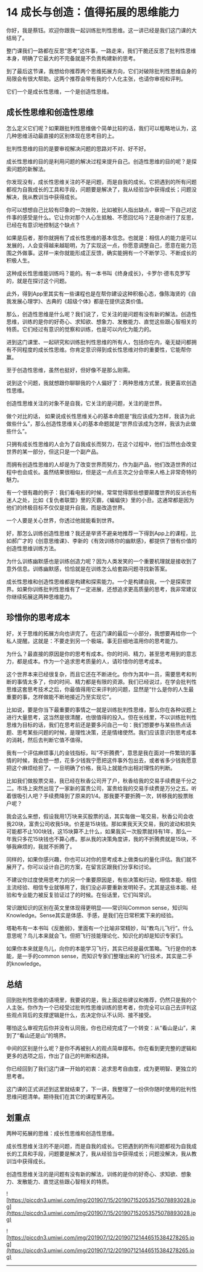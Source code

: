 # 14 成长与创造：值得拓展的思维能力

你好，我是蔡钰。欢迎你跟我一起训练批判性思维。这一讲已经是我们这门课的大结局了。

整门课我们一路都在反思“思考”这件事，一路走来，我们干脆还反思了批判性思维本身，明确了它最大的不完备就是不负责构建新的思考。

到了最后这节课，我想给你推荐两个思维拓展方向，它们对破除批判性思维自身的局限会有很大帮助。这两个推荐会带有我的个人化主张，也请你审视和评判。

它们一个是成长性思维，一个是创造性思维。

## 成长性思维和创造性思维

怎么定义它们呢？如果跟批判性思维做个简单比较的话，我们可以粗略地认为，这几种思维活动最直接的区别体现在思考目的上。

批判性思维的目的是要审视解决问题的思路对不对、好不好。

成长性思维的目的是利用问题的解决过程来提升自己。创造性思维的目的呢？是探索问题的新解法。

你发现没有，成长性思维关注的不是问题，而是自我的成长。它把遇到的所有问题都视为自我成长的工具和手段，问题要是解决了，我从经验当中获得成长；问题没解决，我从教训当中获得成长。

你可以想想自己比较有印象的一次挫败，比如被别人指出缺点，审视一下自己对这件事的感受是什么。它让你对那个人心生抵触、不愿回忆吗？还是你进行了反思，已经在有意识地控制这个缺点？

如果是后者，那你就拥有了成长性思维的基本信念。也就是：相信人的能力是可以发展的，人会变得越来越聪明，为了实现这一点，你愿意调整自己，愿意在能力范围之外做事。这样一来你就能形成正反馈，确实能拥有一个不断学习、不断成长的积极人生。

这种成长性思维能训练吗？能的。有一本书叫《终身成长》，卡罗尔·德韦克罗写的，就是在探讨这个问题。

此外，得到App里其实有一些课程也是在帮你建设这种积极心态，像陈海贤的《自我发展心理学》、古典的《超级个体》都是在提供这类价值。

那么，创造性思维是什么呢？我们说了，它关注的是问题有没有新的解法。创造性思维，训练的是你的好奇心、求知欲、想象力、发散能力、直觉这些跟心智相关的特质。它们经过有意识的觉察和训练，也是可以内化为能力的。

进到这门课里、一起研究和训练批判性思维的所有人，包括你在内，毫无疑问都拥有不同程度的成长性思维。你肯定意识得到成长性思维对你的重要性，它能帮你赢。

至于创造性思维，虽然也挺好，但好像不是那么刚需。

说到这个问题，我就想跟你聊聊我的个人偏好了：两种思维方式里，我更喜欢创造性思维。

创造性思维关注的对象不是自我，它关注的是问题，关注的是世界。

做个对比的话， 如果说成长性思维关心的基本命题是“我应该成为怎样，我该为此做些什么”，那么创造性思维关心的基本命题就是“世界应该成为怎样，我该为此做些什么”。

只拥有成长性思维的人会为了自我成长而努力，在这个过程中，他们当然也会改变世界的某一部分，但这只是一个副产品。

而拥有创造性思维的人却是为了改变世界而努力，作为副产品，他们改造世界的过程中也会成长。虽然结果很相似，但是这一点点主次之分会带来人格上非常奇特的魅力。

有一个很有趣的例子：我们看电影的时候，常常觉得那些想要颠覆世界的反派也有迷人之处，比如《复仇者联盟》里的灭霸，《蝙蝠侠》里的小丑。这通常都是因为他们的终极目标不仅仅是提升自我，而是改造世界。

一个人要是关心世界，你透过他就能看到世界。

好，那怎么训练创造性思维？我还是举贤不避亲地推荐一下得到App上的课程，比如郝广才的《创意思维课》、李新的《有效训练你的幽默感》，都提供了很有价值的创造性思维训练方法。

为什么训练幽默感也是训练创造力呢？因为人类发笑的一个重要机理就是接收到了意外信息。训练幽默感，恰恰就是在训练怎么给套路问题寻找新答案。

成长性思维和创造性思维都是构建和探索能力。一个是构建自我，一个是探索世界。如果你训练批判性思维有了一定进展，还想追求更高质量的思考，我非常建议你继续拓展这两种思维能力。

## 珍惜你的思考成本

好，关于思维的拓展方向也讲完了。在这门课的最后一小部分，我想要再给你一个私人提醒。这就是：不要走到另一个极端，事无巨细地滥用你的思考能力。

为什么？最直接的原因是你的思考有成本。你的时间、精力，甚至思考用到的意志力，都是成本。作为一个追求思考质量的人，请珍惜你的思考成本。 

这个世界本来已经很复杂，而且它还在不断进化。你作为其中一员，需要思考和判断的事情太多了，你的时间、精力都是有限的资源。我们已经说过，在学会批判性思维这套思考技术之后，你最值得用它来评判的问题，显然是“什么是你的人生最重要的事，怎样做能不断地接近乃至实现它”。

比如说，要是你当下最重要的事情之一就是训练批判性思维，那么你在各种议题上进行大量思考，这当然是很清醒，也很值得的投入。但在长线里，不以训练批判性思维为目标的话，我们在思考前还是要多问自己一句：我们想要参与某些热点话题、思考某些问题的时候，是理性决策，还是情绪使然。我们应该意识到思考成本的消耗，然后去判断它值不值得。

我有一个评估麻烦事儿的金钱指标，叫“不折腾费”，意思是我在面对一件繁琐的事情的时候，我会想一想，花多少钱我宁愿把这件事外包出去，或者省多少钱我愿意把这个麻烦给担了。一旦明确了价格，我马上就能作出相对理性的判断。

比如我们做股票交易，我已经在秋香公司开了户，秋香给我的交易手续费是千分之二。市场上突然出现了一家新的富贵公司，富贵给我的交易手续费是万分之五。听着很吸引人吧？手续费降到了原来的1/4。那我要不要折腾一次，转移我的股票账户呢？

我会这么来想，假设我用1万块来买股票的话，其实每做一笔交易，秋香公司会收我20块，富贵公司收我5块。价差是15块钱。那如果我天天交易，我的波动和损失可能都不止100块钱，这15块算不上什么，如果我买一次股票就持有1年，那么一年我只多花15块钱也不算心疼。那从我的决策角度讲，我的不折腾费就是15块，不够我麻烦的，我就不折腾了。

同样的，如果你感兴趣，你也可以对你的思考成本上做类似的量化评估。我们就不展开了。你可以设计自己的方案，在留言区跟我们分享和讨论。

不建议你过度使用思考力的另一个重要原因是，有些决策和行动，相信本能、相信主流经验、相信专业就够用了，我们没必非要重新发明轮子。尤其是这些本能、经验和专业能力被反复验证过了的时候。在俗话里，它们叫常识。

常识跟知识的区别在英文里体现得更明显——常识叫Common sense，知识叫Knowledge。Sense其实是体感、手感，是我们在日常积累下来的经验。

塔勒布有一本书叫《反脆弱》，里面有一个比喻非常精妙，叫“教鸟儿飞行”。什么意思呢？鸟儿本来就会飞，但把飞行技能理论化、知识化的却是知识专家们。

如果你本来就是鸟儿，向你的本能学习飞行，其实已经是最优策略。飞行是你的本能，是一手的common sense，而知识专家们整理出来的飞行技术，其实是二手的knowledge。

## 总结

回到批判性思维的语境里，我要说的是，我上面这些建议和推荐，仍然只是我的个人主张。你作为一个已经受过批判性思维训练的思考者，你完全可以自己去评判这些观点背后的支撑逻辑是什么，去决定你认不认同、接不接受。

哪怕这么审视完后你并没有认同我，你也已经完成了一个转变：从“看山是山”，来到了“看山还是山”的境界。

中间的区别是什么呢？是你不再被别人的观点简单摆布。你在看到更完整的逻辑和更多的选项之后，作出了自己的判断和选择。

你已经回到了我们这门课一开始的初衷：追求思考自由度，成为更明智、更独立的思考者。

这门课的正式讲述到这里就结束了，下一讲，我整理了一份供你随时使用的批判性思维问题清单。期待我们在其它的课程里再见。

## 划重点

两种可拓展的思维：成长性思维和创造性思维。

成长性思维关注的不是问题，而是自我的成长。它把遇到的所有问题都视为自我成长的工具和手段，问题要是解决了，我从经验当中获得成长；问题没解决，我从教训当中获得成长。

创造性思维关注的是问题有没有新的解法，训练的是你的好奇心、求知欲、想象力、发散能力、直觉这些跟心智相关的特质。

![https://piccdn3.umiwi.com/img/201907/15/201907152053575078893028.jpg](https://piccdn3.umiwi.com/img/201907/15/201907152053575078893028.jpg)

![https://piccdn3.umiwi.com/img/201907/12/201907121446515384278265.jpg](https://piccdn3.umiwi.com/img/201907/12/201907121446515384278265.jpg)

---
